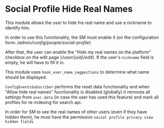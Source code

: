 # Social Profile Hide Real Names

This module allows the user to hide his real name and use a nickname to identify him.

In order to use this functionality, the SM must enable it (on the configuration form: _/admin/config/people/social-profile_)

After that, the user can enable the "Hide my real names on the platform" checkbox on the edit page (_/user/{uid}/edit_). 
If the user's `nickname` field is empty, he will have to fill it in.


This module uses `hook_user_name_saggestions` to determine what name should be displayed.

`ConfigEventsSubscriber` performs the reset data functionality and when "Allow hide real names" functionality is disabled (globally) it removes all settings from `user.data` (in case the user has used this feature) and mark all profiles for re-indexing for search api.

In order for SM to see the real names of other users (even if they have hidden them), he must have the permission `social profile privacy view hidden fields`

